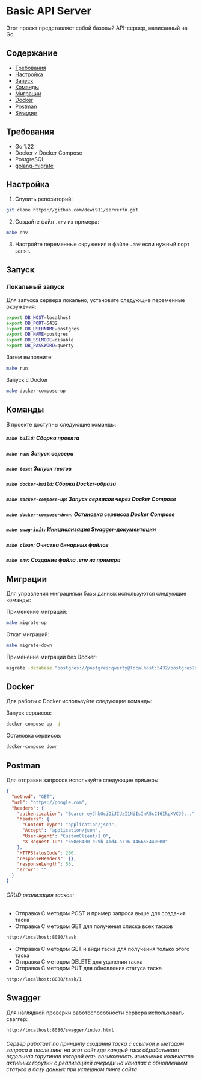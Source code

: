 # Basic API Server

Этот проект представляет собой базовый API-сервер, написанный на Go.

## Содержание
- [Требования](#требования)
- [Настройка](#настройка)
- [Запуск](#запуск)
- [Команды](#команды)
- [Миграции](#миграции)
- [Docker](#docker)
- [Postman](#postman)
- [Swagger](#swagger)

## Требования

- Go 1.22
- Docker и Docker Compose
- PostgreSQL
- [golang-migrate](https://github.com/golang-migrate/migrate)

## Настройка

1. Спулить репозиторий:

```bash
git clone https://github.com/dewi911/serverfn.git
```

2. Создайте файл `.env` из примера:

```bash
make env
```

3. Настройте переменные окружения в файле `.env` если нужный порт занят.


## Запуск

### Локальный запуск

Для запуска сервера локально, установите следующие переменные окружения:

```bash
export DB_HOST=localhost
export DB_PORT=5432
export DB_USERNAME=postgres
export DB_NAME=postgres
export DB_SSLMODE=disable
export DB_PASSWORD=qwerty
```
Затем выполните:
```bash
make run
```
Запуск с Docker
```bash
make docker-compose-up
```

## Команды

В проекте доступны следующие команды:

##### `make build`: Сборка проекта
##### `make run`: Запуск сервера
##### `make test`: Запуск тестов
##### `make docker-build`: Сборка Docker-образа
##### `make docker-compose-up`: Запуск сервисов через Docker Compose
##### `make docker-compose-down`: Остановка сервисов Docker Compose
##### `make swag-init`: Инициализация Swagger-документации
##### `make clean`: Очистка бинарных файлов
##### `make env`: Создание файла .env из примера


## Миграции

Для управления миграциями базы данных используются следующие команды:

Применение миграций:

```bash
make migrate-up
```

Откат миграций:

```bash
make migrate-down
```

Применение миграций без Docker:

```bash
migrate -database "postgres://postgres:qwerty@localhost:5432/postgres?sslmode=disable" -path migrations up
```

## Docker

Для работы с Docker используйте следующие команды:

Запуск сервисов:

```bash
docker-compose up -d
```

Остановка сервисов:

```bash
docker-compose down
```

## Postman

Для отправки запросов используйте следующие примеры:

```json
{
  "method": "GET",
  "url": "https://google.com",
  "headers": {
    "authentication": "Bearer eyJhbGciOiJIUzI1NiIsInR5cCI6IkpXVCJ9...",
    "headers": {
      "Content-Type": "application/json",
      "Accept": "application/json",
      "User-Agent": "CustomClient/1.0",
      "X-Request-ID": "550e8400-e29b-41d4-a716-446655440000"
    },
    "HTTPStatusCode": 200,
    "responseHeaders": {},
    "responseLength": 55,
    "error": ""
  }
}
```
###### CRUD реализация тасков:

- Отправка С методом POST и пример запроса выше для создания таска
- Отправка С методом GET для получения списка всех тасков
```bash
http://localhost:8080/task
```
- Отправка С методом GET и айди таска для получения только этого таска
- Отправка С методом DELETE для удаления таска
- Отправка С методом PUT для обновления статуса таска
```bash
http://localhost:8080/task/1
```

## Swagger

Для наглядной проверки работоспособности сервера использовать сваггер:

```bash
http://localhost:8080/swagger/index.html
```



###### Сервер работает по принципу создания таска с ссылкой и методом запроса и после пинг на этот сайт где каждый таск обрабатывает отдельная горутинав которой есть возможность изменения количество активных горутин с реализацией очереди на каналах с обновлением статуса в базу данных при успешном пинге сайта

